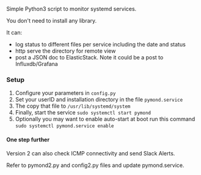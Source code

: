Simple Python3 script to monitor systemd services.

You don't need to install any library.

It can:
 - log status to different files per service including the date and status 
 - http serve the directory for remote view
 - post a JSON doc to ElasticStack. Note it could be a post to Influxdb/Grafana

### Setup

1. Configure your parameters in `config.py`
2. Set your userID and installation directory in the file `pymond.service`
3. The copy that file to `/usr/lib/systemd/system`
4. Finally, start the service
`sudo systemctl start pymond`
5. Optionally you may want to enable auto-start at boot run this command
`sudo systemctl pymond.service enable`

#### One step further

Version 2 can also check ICMP connectivity and send Slack Alerts.

Refer to pymond2.py and config2.py files and update pymond.service.
